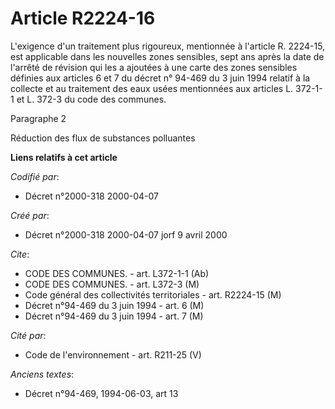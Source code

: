 # Article R2224-16

L'exigence d'un traitement plus rigoureux, mentionnée à l'article R. 2224-15, est applicable dans les nouvelles zones
sensibles, sept ans après la date de l'arrêté de révision qui les a ajoutées à une carte des zones sensibles définies aux
articles 6 et 7 du décret n° 94-469 du 3 juin 1994 relatif à la collecte et au traitement des eaux usées mentionnées aux
articles L. 372-1-1 et L. 372-3 du code des communes.

Paragraphe 2

Réduction des flux de substances polluantes

**Liens relatifs à cet article**

_Codifié par_:

  - Décret n°2000-318 2000-04-07

_Créé par_:

  - Décret n°2000-318 2000-04-07 jorf 9 avril 2000

_Cite_:

  - CODE DES COMMUNES. - art. L372-1-1 (Ab)
  - CODE DES COMMUNES. - art. L372-3 (M)
  - Code général des collectivités territoriales - art. R2224-15 (M)
  - Décret n°94-469 du 3 juin 1994 - art. 6 (M)
  - Décret n°94-469 du 3 juin 1994 - art. 7 (M)

_Cité par_:

  - Code de l'environnement - art. R211-25 (V)

_Anciens textes_:

  - Décret n°94-469, 1994-06-03, art 13
